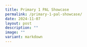 ```yaml
---
title: Primary 1 PAL Showcase
permalink: /primary-1-pal-showcase/
date: 2024-11-07
layout: post
description: ""
image: ""
variant: markdown
---
```

